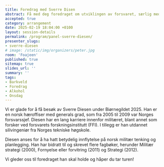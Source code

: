 ```yaml
---
title: Foredrag med Sverre Disen 
abstract: Få med deg foredraget om utviklingen av forsvaret, særlig med tanke på våpenteknologi
accepted: true
category: arrangement
date: 2025-02-19 18:04:00 +0100
layout: session-details
permalink: /program/panel-sverre-diesen/
presenter_slugs:
- sverre-diesen
# image: /static/img/organizers/peter.jpg
room: 'Foajeen'
published: true
sitemap: true
slides_url: ''
summary: ''
tags:
- Barkveld
- Foredrag
- Alkohol
- Onsdag
---
```


Vi er glade for å få besøk av Sverre Diesen under Biørnegildet 2025. Han er en norsk hæroffiser med generals grad, som fra 2005 til 2009 var Norges forsvarssjef. Diesen har en lang karriere innenfor militæret, blant annet som forsker ved forsvarets forskningsinstitutt (FFI). I tillegg er han utdannet silivingeniør fra Norges tekniske høgskole.

Diesen anses for å ha hatt betydelig innflytelse på norsk militær tenking og planlegging. Han har bidratt til og skrevet flere fagbøker, herunder Militær strategi (2000), Fornyelse eller forvitring (2011) og Strategi (2012).

Vi gleder oss til foredraget han skal holde og håper du tar turen!
